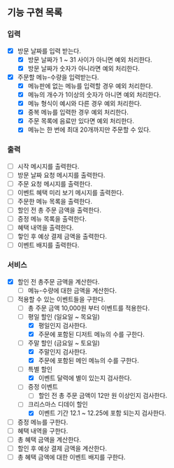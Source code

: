 ## 기능 구현 목록

### 입력

- [x] 방문 날짜를 입력 받는다.
    - [x] 방문 날짜가 1 ~ 31 사이가 아니면 예외 처리한다.
    - [x] 방문 날짜가 숫자가 아니라면 예외 처리한다.

- [x] 주문할 메뉴-수량을 입력받는다.
    - [x] 메뉴판에 없는 메뉴를 입력할 경우 예외 처리한다.
    - [x] 메뉴의 개수가 1이상의 숫자가 아니면 예외 처리한다.
    - [x] 메뉴 형식이 예시와 다른 경우 예외 처리한다.
    - [x] 중복 메뉴를 입력한 경우 예외 처리한다.
    - [x] 주문 목록에 음료만 있다면 예외 처리한다.
    - [x] 메뉴는 한 번에 최대 20개까지만 주문할 수 있다.

### 출력

- [ ] 시작 메시지를 출력한다.
- [ ] 방문 날짜 요청 메시지를 출력한다.
- [ ] 주문 요청 메시지를 출력한다.
- [ ] 이벤트 혜택 미리 보기 메시지를 출력한다.
- [ ] 주문한 메뉴 목록을 출력한다.
- [ ] 할인 전 총 주문 금액을 출력한다.
- [ ] 증정 메뉴 목록을 출력한다.
- [ ] 혜택 내역을 출력한다.
- [ ] 핳인 후 예상 결제 금액을 출력한다.
- [ ] 이벤트 배지를 출력한다.

### 서비스

- [x] 할인 전 총주문 금액을 계산한다.
    - [ ] 메뉴-수량에 대한 금액을 계산한다.
- [ ] 적용할 수 있는 이벤트들을 구한다.
    - [ ] 총 주문 금액 10,000원 부터 이벤트를 적용한다.
    - [ ] 평일 할인 (일요일 ~ 목요일)
        - [x] 평일인지 검사한다.
        - [x] 주문에 포함된 디저트 메뉴의 수를 구한다.
    - [ ] 주말 할인 (금요일 ~ 토요일)
        - [x] 주말인지 검사한다.
        - [x] 주문에 포함된 메인 메뉴의 수를 구한다.
    - [ ] 특별 할인
        - [x] 이벤트 달력에 별이 있는지 검사한다.
    - [ ] 증정 이벤트
        - [ ] 할인 전 총 주문 금액이 12만 원 이상인지 검사한다.
    - [ ] 크리스마스 디데이 할인
        - [x] 이벤트 기간 12.1 ~ 12.25에 포함 되는지 검사한다.
- [ ] 증정 메뉴를 구한다.
- [ ] 혜택 내역을 구한다.
- [ ] 총 혜택 금액을 계산한다.
- [ ] 할인 후 예상 결제 금액을 계산한다.
- [ ] 총 혜택 금액에 대한 이벤트 배지를 구한다.
